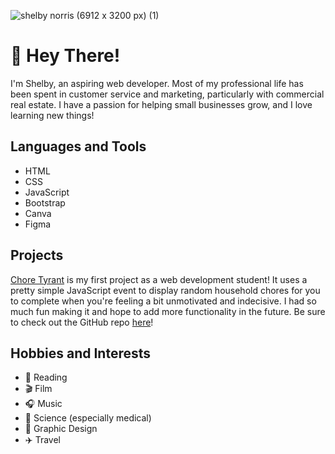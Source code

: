 ![shelby norris (6912 x 3200 px) (1)](https://github.com/user-attachments/assets/44f8be47-5401-49ea-a700-5e9c569f6d41)

# 👋 Hey There!

I'm Shelby, an aspiring web developer. Most of my professional life has been spent in customer service and marketing, particularly with commercial real estate. I have a passion for helping small businesses grow, and I love learning new things!

## Languages and Tools

- HTML
- CSS
- JavaScript
- Bootstrap
- Canva
- Figma

## Projects

[Chore Tyrant](https://shelby-norris.github.io/chore-tyrant/) is my first project as a web development student! It uses a pretty simple JavaScript event to display random household chores for you to complete when you're feeling a bit unmotivated and indecisive. I had so much fun making it and hope to add more functionality in the future. Be sure to check out the GitHub repo [here](https://github.com/shelby-norris/chore-tyrant)!

## Hobbies and Interests

- 📖 Reading
- 🎬 Film
- 🎧 Music
- 🧪 Science (especially medical)
- 🎨 Graphic Design
- ✈️ Travel
<!---
slnorris/slnorris is a ✨ special ✨ repository because its `README.md` (this file) appears on your GitHub profile.
You can click the Preview link to take a look at your changes.
--->
